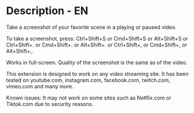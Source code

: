 # Description - EN

Take a screenshot of your favorite scene in a playing or paused video.

To take a screenshot, press:  Ctrl+Shift+S or Cmd+Shift+S or Alt+Shift+S or Ctrl+Shift+. or Cmd+Shift+. or Alt+Shift+. or Ctrl+Shift+, or Cmd+Shift+, or Alt+Shift+,.

Works in full-screen. Quality of the screenshot is the same as of the video.

This extension is designed to work on any video streaming site. It has been tested on youtube.com, instagram.com, facebook.com, twitch.com, vimeo.com and many more.

Known issues:
It may not work on some sites such as Netflix.com or Tiktok.com due to security reasons.
